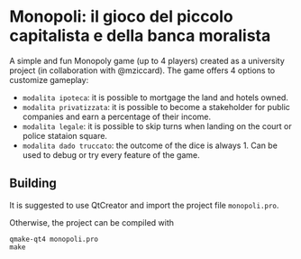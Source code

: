 # Monopoli: il gioco del piccolo capitalista e della banca moralista
A simple and fun Monopoly game (up to 4 players) created as a university project (in collaboration with @mziccard).
The game offers 4 options to customize gameplay:
- `modalita ipoteca`: it is possible to mortgage the land and hotels owned.
- `modalita privatizzata`: it is possible to become a stakeholder for public companies and earn a percentage of their income.
- `modalita legale`: it is possible to skip turns when landing on the court or police stataion square.
- `modalita dado truccato`: the outcome of the dice is always 1. Can be used to debug or try every feature of the game.


## Building
It is suggested to use QtCreator and import the project file `monopoli.pro`.

Otherwise, the project can be compiled with
```
qmake-qt4 monopoli.pro
make
```
